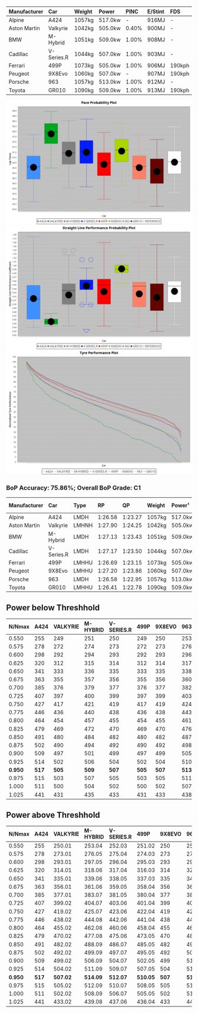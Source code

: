 | Manufacturer | Car        | Weight | Power   | PINC    | E/Stint | FDS     |
|:-|:-|:-|:-|:-|:-|:-|
| Alpine       | A424       | 1057kg | 517.0kw |    -    | 916MJ   |    -    |
| Aston Martin | Valkyrie   | 1042kg | 505.0kw | 0.40%   | 900MJ   |    -    |
| BMW          | M-Hybrid   | 1051kg | 509.0kw | 1.00%   | 908MJ   |    -    |
| Cadillac     | V-Series.R | 1044kg | 507.0kw | 1.00%   | 903MJ   |    -    |
| Ferrari      | 499P       | 1073kg | 505.0kw | 1.00%   | 906MJ   | 190kph  |
| Peugeot      | 9X8Evo     | 1060kg | 507.0kw |    -    | 907MJ   | 190kph  |
| Porsche      | 963        | 1057kg | 513.0kw | 1.00%   | 912MJ   |    -    |
| Toyota       | GR010      | 1090kg | 509.0kw | 1.00%   | 913MJ   | 190kph  |

![PACECHART](./IMG/ACOMETHOD.png)
![STRAIGHTLINEPERFORMANCECHART](./IMG/ACOMETHOD_sp.png)
![TYREPERFORMANCECHART](./IMG/ACOMETHOD_tw.png)

### BoP Accuracy: 75.86%; Overall BoP Grade: C1
| Manufacturer | Car        | Type  | RP      | QP      | Weight | Power¹  | Threshhold | PINC    | Power²   | E/Stint | AVG Vmax  | FDS     | RDLC | L/Stint | BOP-Grade | Model Accuracy | Model Points | Match% | SimDiff |
|:-|:-|:-|:-|:-|:-|:-|:-|:-|:-|:-|:-|:-|:-|:-|:-|:-|:-|:-|:-|
| Alpine       | A424       | LMDH  | 1:26.58 | 1:23.27 | 1057kg | 517.0kw | 210.0kph   |    -    | 517.00kw |  916MJ  | 269.42kph |    -    | 1.02 | 43      | -B2       | 98.94%         | 2047         | 80.18% | +0.26   |
| Aston Martin | Valkyrie   | LMHNH | 1:27.90 | 1:24.25 | 1042kg | 505.0kw | 210.0kph   | 0.40%   | 507.00kw |  900MJ  | 260.16kph |    -    | 1.05 | 43      | +Ω1       | 100.00%        | 247          | 25.09% | #       |
| BMW          | M-Hybrid   | LMDH  | 1:27.13 | 1:23.43 | 1051kg | 509.0kw | 210.0kph   | 1.00%   | 514.10kw |  908MJ  | 271.49kph |    -    | 1.02 | 43      | ~A1       | 98.84%         | 3070         | 96.92% | +0.26   |
| Cadillac     | V-Series.R | LMDH  | 1:27.17 | 1:23.50 | 1044kg | 507.0kw | 210.0kph   | 1.00%   | 512.10kw |  903MJ  | 273.27kph |    -    | 1.02 | 43      | +B2       | 98.94%         | 5427         | 82.05% | +0.26   |
| Ferrari      | 499P       | LMHHU | 1:26.69 | 1:23.15 | 1073kg | 505.0kw | 210.0kph   | 1.00%   | 510.10kw |  906MJ  | 270.67kph | 190kph  | 1.03 | 43      | -B1       | 100.00%        | 6554         | 85.49% | +0.26   |
| Peugeot      | 9X8Evo     | LMHHU | 1:27.20 | 1:23.86 | 1060kg | 507.0kw | 210.0kph   |    -    | 507.00kw |  907MJ  | 280.44kph | 190kph  | 0.99 | 43      | +B1       | 100.00%        | 1457         | 88.82% | +0.39   |
| Porsche      | 963        | LMDH  | 1:26.58 | 1:22.95 | 1057kg | 513.0kw | 210.0kph   | 1.00%   | 518.10kw |  912MJ  | 271.21kph |    -    | 1.01 | 43      | -C1       | 99.91%         | 14205        | 79.49% | -0.05   |
| Toyota       | GR010      | LMHHU | 1:26.41 | 1:22.78 | 1090kg | 509.0kw | 210.0kph   | 1.00%   | 514.10kw |  913MJ  | 267.95kph | 190kph  | 1.02 | 43      | -D1       | 99.73%         | 4795         | 68.87% | +0.26   |

## Power below Threshhold
| N/Nmax    | A424    | VALKYRIE | M-HYBRID | V-SERIES.R | 499P    | 9X8EVO  | 963     | GR010   |
|:-|:-|:-|:-|:-|:-|:-|:-|:-|
|  0.550    |  255    |  249     |  251     |  250       |  249    |  250    |  253    |  251    |
|  0.575    |  278    |  272     |  274     |  273       |  272    |  273    |  276    |  274    |
|  0.600    |  298    |  292     |  294     |  293       |  292    |  293    |  296    |  294    |
|  0.625    |  320    |  312     |  315     |  314       |  312    |  314    |  317    |  315    |
|  0.650    |  341    |  333     |  336     |  335       |  333    |  335    |  338    |  336    |
|  0.675    |  363    |  355     |  357     |  356       |  355    |  356    |  360    |  357    |
|  0.700    |  385    |  376     |  379     |  377       |  376    |  377    |  382    |  379    |
|  0.725    |  407    |  397     |  400     |  399       |  397    |  399    |  403    |  400    |
|  0.750    |  427    |  417     |  421     |  419       |  417    |  419    |  424    |  421    |
|  0.775    |  446    |  436     |  440     |  438       |  436    |  438    |  443    |  440    |
|  0.800    |  464    |  454     |  457     |  455       |  454    |  455    |  461    |  457    |
|  0.825    |  479    |  469     |  472     |  470       |  469    |  470    |  476    |  472    |
|  0.850    |  491    |  480     |  484     |  482       |  480    |  482    |  487    |  484    |
|  0.875    |  502    |  490     |  494     |  492       |  490    |  492    |  498    |  494    |
|  0.900    |  509    |  497     |  501     |  499       |  497    |  499    |  505    |  501    |
|  0.925    |  514    |  502     |  506     |  504       |  502    |  504    |  510    |  506    |
| **0.950** | **517** | **505**  | **509**  | **507**    | **505** | **507** | **513** | **509** |
|  0.975    |  515    |  503     |  507     |  505       |  503    |  505    |  511    |  507    |
|  1.000    |  511    |  500     |  504     |  502       |  500    |  502    |  507    |  504    |
|  1.025    |  441    |  431     |  435     |  433       |  431    |  433    |  438    |  435    |

## Power above Threshhold
| N/Nmax    | A424    | VALKYRIE   | M-HYBRID   | V-SERIES.R | 499P       | 9X8EVO  | 963        | GR010      |
|:-|:-|:-|:-|:-|:-|:-|:-|:-|
|  0.550    |  255    |  250.01    |  253.04    |  252.03    |  251.02    |  250    |  255.06    |  253.04    |
|  0.575    |  278    |  273.01    |  276.05    |  275.04    |  274.03    |  273    |  278.07    |  276.05    |
|  0.600    |  298    |  293.01    |  297.05    |  296.04    |  295.03    |  293    |  299.08    |  297.05    |
|  0.625    |  320    |  314.01    |  318.06    |  317.04    |  316.03    |  314    |  321.08    |  318.06    |
|  0.650    |  341    |  335.01    |  339.06    |  338.05    |  337.03    |  335    |  342.09    |  339.06    |
|  0.675    |  363    |  356.01    |  361.06    |  359.05    |  358.04    |  356    |  364.09    |  361.06    |
|  0.700    |  385    |  377.01    |  383.07    |  381.05    |  380.04    |  377    |  386.10    |  383.07    |
|  0.725    |  407    |  399.02    |  404.07    |  403.06    |  401.04    |  399    |  407.10    |  404.07    |
|  0.750    |  427    |  419.02    |  425.07    |  423.06    |  422.04    |  419    |  428.11    |  425.07    |
|  0.775    |  446    |  438.02    |  444.08    |  442.06    |  441.04    |  438    |  447.11    |  444.08    |
|  0.800    |  464    |  455.02    |  462.08    |  460.06    |  458.04    |  455    |  465.12    |  462.08    |
|  0.825    |  479    |  470.02    |  477.08    |  475.06    |  473.05    |  470    |  480.12    |  477.08    |
|  0.850    |  491    |  482.02    |  488.09    |  486.07    |  485.05    |  482    |  492.12    |  488.09    |
|  0.875    |  502    |  492.02    |  499.09    |  497.07    |  495.05    |  492    |  503.13    |  499.09    |
|  0.900    |  509    |  499.02    |  506.09    |  504.07    |  502.05    |  499    |  510.13    |  506.09    |
|  0.925    |  514    |  504.02    |  511.09    |  509.07    |  507.05    |  504    |  515.13    |  511.09    |
| **0.950** | **517** | **507.02** | **514.09** | **512.07** | **510.05** | **507** | **518.13** | **514.09** |
|  0.975    |  515    |  505.02    |  512.09    |  510.07    |  508.05    |  505    |  516.13    |  512.09    |
|  1.000    |  511    |  502.02    |  508.09    |  506.07    |  505.05    |  502    |  512.13    |  508.09    |
|  1.025    |  441    |  433.02    |  439.08    |  437.06    |  436.04    |  433    |  442.11    |  439.08    |
